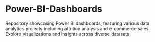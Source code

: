 # Power-BI-Dashboards
Repository showcasing Power BI dashboards, featuring various data analytics projects including attrition analysis and e-commerce sales. Explore visualizations and insights across diverse datasets
